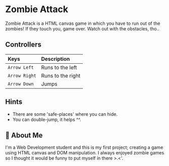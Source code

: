 # Zombie Attack

Zombie Attack is a HTML canvas game in which you have to run out of the zombies! If they touch you, game over.
Watch out with the obstacles, tho..


## Controllers

| Keys              | Description                       |
| :---------------- | :-------------------------------- |
| `Arrow Left`      | Runs to the left                  |
| `Arrow Right`     | Runs to the right                 |
| `Arrow Down`      | Jumps                             |


## Hints

- There are some 'safe-places' where you can hide.
- You can double-jump, it helps ^^.


## 🚀 About Me

I'm a Web Development student and this is my first project; creating a game using HTML canvas and DOM manipulation. 
I always enjoyed zombie games so I thought it would be funny to put myself in there >.<'.
